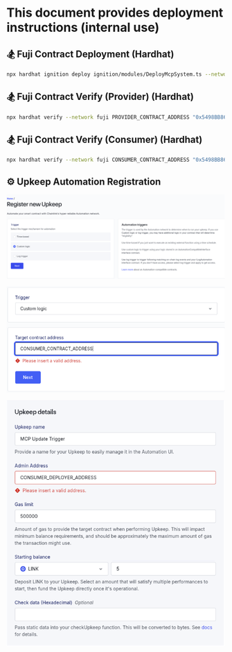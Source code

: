 # This document provides deployment instructions (internal use)

## 🏂 Fuji Contract Deployment (Hardhat)

```bash
npx hardhat ignition deploy ignition/modules/DeployMcpSystem.ts --network fuji --reset
```

## 🏂 Fuji Contract Verify (Provider) (Hardhat)

```bash
npx hardhat verify --network fuji PROVIDER_CONTRACT_ADDRESS "0x5498BB86BC934c8D34FDA08E81D444153d0D06aD"
```

## 🏂 Fuji Contract Verify (Consumer) (Hardhat)

```bash
npx hardhat verify --network fuji CONSUMER_CONTRACT_ADDRESS "0x5498BB86BC934c8D34FDA08E81D444153d0D06aD" "PROVIDER_CONTRACT_ADDRESS"
```

## ⚙️ Upkeep Automation Registration

![automation-step-1](../../assets/cl-automation-1.png)

![automation-step-2](../../assets/cl-automation-2.png)

![automation-step-3](../../assets/cl-automation-3.png)
